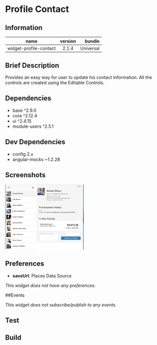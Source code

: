 # Profile Contact
## Information
|  name |  version |  bundle |
|--|:--:|--:|
|  widget-profile-contact |  2.1.4 |  Universal |

## Brief Description
Provides an easy way for user to update his contact information. All the controls are created using the Editable Controls.

## Dependencies

- base ^2.9.0
- core ^2.12.4
- ui ^2.4.15
- module-users ^2.5.1

## Dev Dependencies

- config 2.x
- angular-mocks ~1.2.28

## Screenshots
<img src="docs/media/screenshot.png" width="50%" title="Widget Screenshot" />

## Preferences

- **saveUrl**: Places Data Source

*This widget does not have any preferences.*

##Events

*This widget does not subscribe/publish to any events.*

## Test
## Build
